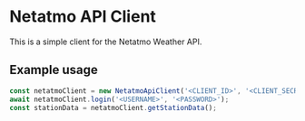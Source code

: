 # Netatmo API Client

This is a simple client for the Netatmo Weather API.

## Example usage

```ts
const netatmoClient = new NetatmoApiClient('<CLIENT_ID>', '<CLIENT_SECRET>');
await netatmoClient.login('<USERNAME>', '<PASSWORD>');
const stationData = netatmoClient.getStationData();
```
